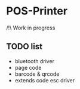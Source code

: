 # POS-Printer

/!\ Work in progress

## TODO list

- bluetooth driver
- page code
- barcode & qrcode
- extends code esc driver
